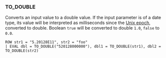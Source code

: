 <!--
This is generated by ESQL’s AbstractFunctionTestCase. Do no edit it. See ../README.md for how to regenerate it.
-->

### TO_DOUBLE
Converts an input value to a double value. If the input parameter is of a date type,
its value will be interpreted as milliseconds since the [Unix epoch](https://en.wikipedia.org/wiki/Unix_time),
converted to double. Boolean `true` will be converted to double `1.0`, `false` to `0.0`.

```
ROW str1 = "5.20128E11", str2 = "foo"
| EVAL dbl = TO_DOUBLE("520128000000"), dbl1 = TO_DOUBLE(str1), dbl2 = TO_DOUBLE(str2)
```
